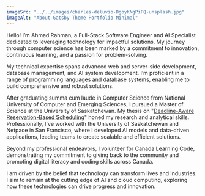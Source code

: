 ```yaml
---
imageSrc: "../../images/charles-deluvio-DgoyKNgPiFQ-unsplash.jpg"
imageAlt: "About Gatsby Theme Portfolio Minimal"
---
```


Hello! I’m Ahmad Rahman, a Full-Stack Software Engineer and AI Specialist dedicated to leveraging technology for impactful solutions. My journey through computer science has been marked by a commitment to innovation, continuous learning, and a passion for problem-solving.

My technical expertise spans advanced web and server-side development, database management, and AI system development. I’m proficient in a range of programming languages and database systems, enabling me to build comprehensive and robust solutions.

After graduating summa cum laude in Computer Science from National University of Computer and Emerging Sciences, I pursued a Master of Science at the University of Saskatchewan. My thesis on "[Deadline-Aware Reservation-Based Scheduling](https://harvest.usask.ca/server/api/core/bitstreams/8e79a7ca-1069-403a-8241-08ce3ff4466a/content)" honed my research and analytical skills. Professionally, I've worked with the University of Saskatchewan and Netpace in San Francisco, where I developed AI models and data-driven applications, leading teams to create scalable and efficient solutions.

Beyond my professional endeavors, I volunteer for Canada Learning Code, demonstrating my commitment to giving back to the community and promoting digital literacy and coding skills across Canada.

I am driven by the belief that technology can transform lives and industries. I aim to remain at the cutting edge of AI and cloud computing, exploring how these technologies can drive progress and innovation.
